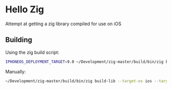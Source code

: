 # Hello Zig

Attempt at getting a zig library compiled for use on iOS

## Building

Using the zig build script:

```bash
IPHONEOS_DEPLOYMENT_TARGET=9.0 ~/Development/zig-master/build/bin/zig build --verbose
```

Manually:

```bash
~/Development/zig-master/build/bin/zig build-lib --target-os ios --target-arch x86_64 -mios-version-min 9.0 --static src/main.zig
```